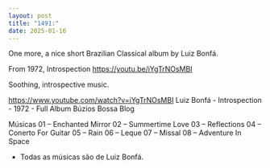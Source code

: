 ```yaml
---
layout: post
title: "1491:"
date: 2025-01-16
---
```


One more, a nice short Brazilian Classical album by Luiz Bonfá.

From 1972, Introspection
https://youtu.be/iYgTrNOsMBI

Soothing, introspective music.

https://www.youtube.com/watch?v=iYgTrNOsMBI
Luiz Bonfá - Introspection  - 1972 - Full Album
Búzios Bossa Blog

Músicas
01 – Enchanted Mirror
02 – Summertime Love
03 – Reflections
04 – Conerto For Guitar
05 – Rain
06 – Leque
07 – Missal
08 – Adventure In Space

* Todas as músicas são de Luiz Bonfá.
